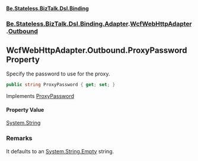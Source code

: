 #### [Be.Stateless.BizTalk.Dsl.Binding](README.md 'README')
### [Be.Stateless.BizTalk.Dsl.Binding.Adapter](Be.Stateless.BizTalk.Dsl.Binding.Adapter.md 'Be.Stateless.BizTalk.Dsl.Binding.Adapter').[WcfWebHttpAdapter](WcfWebHttpAdapter.md 'Be.Stateless.BizTalk.Dsl.Binding.Adapter.WcfWebHttpAdapter').[Outbound](WcfWebHttpAdapter.Outbound.md 'Be.Stateless.BizTalk.Dsl.Binding.Adapter.WcfWebHttpAdapter.Outbound')

## WcfWebHttpAdapter.Outbound.ProxyPassword Property

Specify the password to use for the proxy.

```csharp
public string ProxyPassword { get; set; }
```

Implements [ProxyPassword](https://docs.microsoft.com/en-us/dotnet/api/Microsoft.BizTalk.Adapter.Wcf.Config.IAdapterConfigProxySettings.ProxyPassword 'Microsoft.BizTalk.Adapter.Wcf.Config.IAdapterConfigProxySettings.ProxyPassword')

#### Property Value
[System.String](https://docs.microsoft.com/en-us/dotnet/api/System.String 'System.String')

### Remarks
It defaults to an [System.String.Empty](https://docs.microsoft.com/en-us/dotnet/api/System.String.Empty 'System.String.Empty') string.
